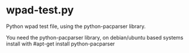 wpad-test.py
============

Python wpad test file, using the python-pacparser library.

You need the python-pacparser library, on debian/ubuntu based systems install with #apt-get install python-pacparser
